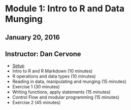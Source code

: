 # Module 1: Intro to R and Data Munging
## January 20, 2016
## Instructor: Dan Cervone

- [Setup](http://htmlpreview.github.io/?https:)
- Intro to R and R Markdown (10 minutes)
- R operations and data types (10 minutes)
- Reading in data, manipulating and munging (15 minutes)
- Exercise 1 (30 minutes)
- Writing functions, apply statements (15 minutes)
- Control Flow and modular programming (15 minutes)
- Exercise 2 (45 minutes)

